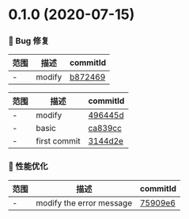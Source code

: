 # 0.1.0 (2020-07-15)

### 🐛 Bug 修复
范围|描述|commitId
--|--|--
 - | modify | [b872469](https://github.com/brightxie/vue_admin/commit/b872469)


范围|描述|commitId
--|--|--
 - | modify | [496445d](https://github.com/brightxie/vue_admin/commit/496445d)
 - | basic | [ca839cc](https://github.com/brightxie/vue_admin/commit/ca839cc)
 - | first commit | [3144d2e](https://github.com/brightxie/vue_admin/commit/3144d2e)


### 🚀 性能优化
范围|描述|commitId
--|--|--
 - | modify the error message | [75909e6](https://github.com/brightxie/vue_admin/commit/75909e6)

